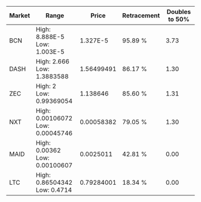 | Market | Range | Price| Retracement | Doubles to 50% |
| --- | --- | --- | --- | --- |
| BCN | High: 8.888E-5<br />Low: 1.003E-5 | 1.327E-5 | 95.89 % | 3.73 |
| DASH | High: 2.666<br />Low: 1.3883588 | 1.56499491 | 86.17 % | 1.30 |
| ZEC | High: 2<br />Low: 0.99369054 | 1.138646 | 85.60 % | 1.31 |
| NXT | High: 0.00106072<br />Low: 0.00045746 | 0.00058382 | 79.05 % | 1.30 |
| MAID | High: 0.00362<br />Low: 0.00100607 | 0.0025011 | 42.81 % | 0.00 |
| LTC | High: 0.86504342<br />Low: 0.4714 | 0.79284001 | 18.34 % | 0.00 |
